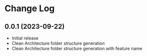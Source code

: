 # Change Log

## 0.0.1 (2023-09-22)

- Initial release
- Clean Architecture folder structure generation
- Clean Architecture folder structure generation with feature name
